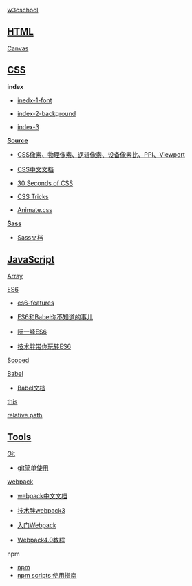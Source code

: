 
[w3cschool](http://www.w3school.com.cn/)

## [HTML](https://github.com/dongrui23/WEB/tree/master/html)

[Canvas](https://www.yuque.com/airing/canvas)

## [CSS](https://github.com/dongrui23/WEB/tree/master/css)

**index**

- [inedx-1-font](https://github.com/dongrui23/WEB/blob/master/css/index-1.md)

- [index-2-background](https://github.com/dongrui23/WEB/blob/master/css/index-2.md)

- [index-3](https://github.com/dongrui23/WEB/blob/master/css/index-3.md)

**[Source](https://github.com/dongrui23/WEB/blob/master/css/cssSource.md)**

- [CSS像素、物理像素、逻辑像素、设备像素比、PPI、Viewport](https://github.com/jawil/blog/issues/21)

- [CSS中文文档](http://css.cuishifeng.cn/)

- [30 Seconds of CSS](https://30-seconds.github.io/30-seconds-of-css/)

- [CSS Tricks](https://lhammer.cn/You-need-to-know-css/#/)

- [Animate.css](https://daneden.github.io/animate.css/)

**[Sass](https://github.com/dongrui23/WEB/blob/master/css/sass.md)**

- [Sass文档](http://sass.bootcss.com/)

## [JavaScript](https://github.com/dongrui23/WEB/tree/master/javascript)

[Array](https://github.com/dongrui23/WEB/blob/master/javascript/Array.md)

[ES6](https://github.com/dongrui23/WEB/blob/master/javascript/ES6.md)

- [es6-features](https://es6-features.org/#Constants)

- [ES6和Babel你不知道的事儿](https://www.imooc.com/article/21866)

- [阮一峰ES6](http://es6.ruanyifeng.com/)

- [技术胖带你玩转ES6](https://jspang.com/posts/2019/01/20/es6.html)

[Scoped](https://github.com/dongrui23/WEB/blob/master/javascript/Scoped.md)

[Babel](https://github.com/dongrui23/WEB/blob/master/javascript/Babel.md)

- [Babel文档](https://www.babeljs.cn/)

[this](https://github.com/dongrui23/WEB/blob/master/javascript/this.md)

[relative path](https://github.com/dongrui23/WEB/blob/master/javascript/relative%20path.md)

## [Tools](https://github.com/dongrui23/WEB/tree/master/tools)

[Git](https://github.com/dongrui23/WEB/blob/master/tools/git.md)

- [git简单使用](http://www.bootcss.com/p/git-guide/)

[webpack](https://github.com/dongrui23/WEB/blob/master/tools/webpack.md)

- [webpack中文文档](https://webpack.docschina.org/)

- [技术胖webpack3](https://jspang.com/posts/2017/09/16/webpack3.html)

- [入门Webpack](https://www.jianshu.com/p/42e11515c10f)

- [Webpack4.0教程](https://www.bilibili.com/video/av41546218?from=search&seid=13677833173921623602)

npm

- [npm](https://www.npmjs.com/)
- [npm scripts 使用指南](https://www.ruanyifeng.com/blog/2016/10/npm_scripts.html)
